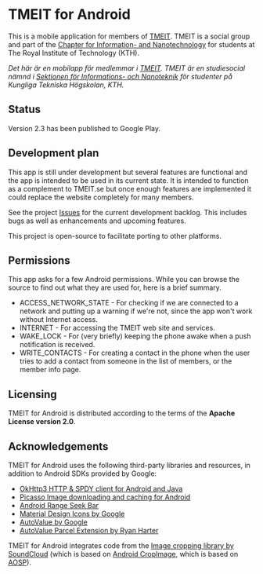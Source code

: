TMEIT for Android
=================

This is a mobile application for members of [TMEIT](http://tmeit.se). TMEIT is a social group
and part of the [Chapter for Information- and Nanotechnology](http://insektionen.se) for
students at The Royal Institute of Technology (KTH).

_Det här är en mobilapp för medlemmar i [TMEIT](http://tmeit.se). TMEIT är en studiesocial
nämnd i [Sektionen för Informations- och Nanoteknik](http://insektionen.se) för studenter
på Kungliga Tekniska Högskolan, KTH._

## Status
Version 2.3 has been published to Google Play.

## Development plan
This app is still under development but several features are functional and the app is intended
to be used in its current state. It is intended to function as a complement to TMEIT.se but once
enough features are implemented it could replace the website completely for many members.

See the project [Issues](https://github.com/wsv-accidis/tmeit-android/issues) for the current
development backlog. This includes bugs as well as enhancements and upcoming features.

This project is open-source to facilitate porting to other platforms.

## Permissions
This app asks for a few Android permissions. While you can browse the source to find out what they
are used for, here is a brief summary.

* ACCESS_NETWORK_STATE - For checking if we are connected to a network and putting up a warning
  if we're not, since the app won't work without Internet access.
* INTERNET - For accessing the TMEIT web site and services.
* WAKE_LOCK - For (very briefly) keeping the phone awake when a push notification is received.
* WRITE_CONTACTS - For creating a contact in the phone when the user tries to add a contact
  from someone in the list of members, or the member info page.

## Licensing
TMEIT for Android is distributed according to the terms of the **Apache License version 2.0**.

## Acknowledgements
TMEIT for Android uses the following third-party libraries and resources, in addition to Android
SDKs provided by Google:

* [OkHttp3 HTTP & SPDY client for Android and Java](https://github.com/square/okhttp)
* [Picasso Image downloading and caching for Android](https://github.com/square/picasso)
* [Android Range Seek Bar](https://github.com/anothem/android-range-seek-bar)
* [Material Design Icons by Google](https://github.com/google/material-design-icons)
* [AutoValue by Google](https://github.com/google/auto)
* [AutoValue Parcel Extension by Ryan Harter](https://github.com/google/auto)

TMEIT for Android integrates code from the
[Image cropping library by SoundCloud](https://github.com/jdamcd/android-crop) (which is based on
[Android CropImage](https://github.com/lvillani/android-cropimage), which is based on
[AOSP](https://source.android.com/)).
